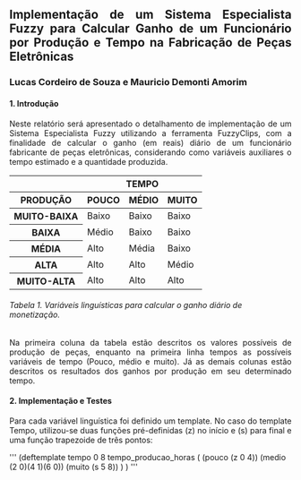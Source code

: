 <h2 align="justify">
Implementação de um Sistema Especialista Fuzzy para Calcular Ganho de um Funcionário por Produção e Tempo na Fabricação de Peças Eletrônicas 
</h2>
<h3>
Lucas Cordeiro de Souza e Mauricio Demonti Amorim
</h3>
<h4>
1. Introdução
</h4>

<p align="justify">
    Neste relatório será apresentado o detalhamento de implementação de um Sistema Especialista Fuzzy utilizando a ferramenta FuzzyClips, com a finalidade de calcular o ganho (em reais) diário de um funcionário fabricante de peças eletrônicas, considerando como variáveis auxiliares o tempo estimado e a quantidade produzida. 
</p>

<table align="center">
  <thead>
    <tr>
      <th></th>
      <th colspan='3'>TEMPO</th>
    </tr>
    <tr>
      <th>PRODUÇÃO</th>
      <th>POUCO</th>
      <th>MÉDIO</th>
      <th>MUITO</th>
    </tr>
  </thead>
  <tbody>
    <tr>
      <th>MUITO-BAIXA</th>
      <td>Baixo</td>
      <td>Baixo</td>
      <td>Baixo</td>
    </tr>
    <tr>
      <th>BAIXA</th>
      <td>Médio</td>
      <td>Baixo</td>
      <td>Baixo</td>
    </tr>
    <tr>
      <th>MÉDIA</th>
      <td>Alto</td>
      <td>Média</td>
      <td>Baixo</td>
    </tr>
        <tr>
      <th>ALTA</th>
      <td>Alto</td>
      <td>Alto</td>
      <td>Médio</td>
    </tr>
        <tr>
      <th>MUITO-ALTA</th>
      <td>Alto</td>
      <td>Alto</td>
      <td>Alto</td>
    </tr>
  </tbody>
</table>
<h6>
Tabela 1. Variáveis linguísticas para calcular o ganho diário de monetização.
</h6>
<p align="justify">
    Na primeira coluna da tabela estão descritos os valores possíveis de produção de peças, enquanto na primeira linha tempos as possíveis variáveis de tempo (Pouco, médio e muito). Já as demais colunas estão descritos os resultados dos ganhos por produção em seu determinado tempo.
</p>

<h4>
2. Implementação e Testes 
</h4>

<p align="justify">
    Para cada variável linguística foi definido um template. No caso do template Tempo, utilizou-se duas funções pré-definidas (z) no início e (s) para final e uma função trapezoide de três pontos: 
</p>

'''
(deftemplate tempo
0 8 tempo_producao_horas
  (    (pouco (z 0 4))
    (medio (2 0)(4 1)(6 0))
    (muito (s 5 8))
  )
)
'''
